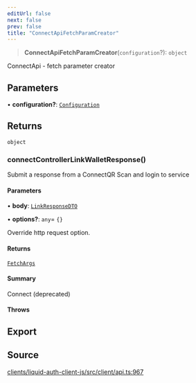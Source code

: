 ```yaml
---
editUrl: false
next: false
prev: false
title: "ConnectApiFetchParamCreator"
---
```


> **ConnectApiFetchParamCreator**(`configuration`?): `object`

ConnectApi - fetch parameter creator

## Parameters

• **configuration?**: [`Configuration`](/reference/typescript/auth/client/classes/configuration/)

## Returns

`object`

### connectControllerLinkWalletResponse()

Submit a response from a ConnectQR Scan and login to service

#### Parameters

• **body**: [`LinkResponseDTO`](/reference/typescript/auth/client/interfaces/linkresponsedto/)

• **options?**: `any`= `{}`

Override http request option.

#### Returns

[`FetchArgs`](/reference/typescript/auth/client/interfaces/fetchargs/)

#### Summary

Connect (deprecated)

#### Throws

## Export

## Source

[clients/liquid-auth-client-js/src/client/api.ts:967](https://github.com/algorandfoundation/liquid-auth/blob/cec82e963bc03c2622fd80036d3c488643177b1a/clients/liquid-auth-client-js/src/client/api.ts#L967)
